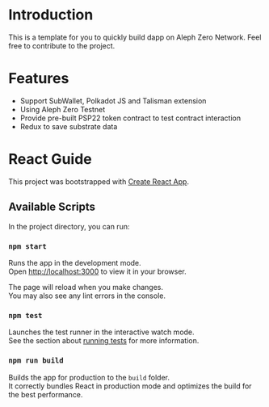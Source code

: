 # Introduction

This is a template for you to quickly build dapp on Aleph Zero Network. Feel free to contribute to the project.

# Features

- Support SubWallet, Polkadot JS and Talisman extension
- Using Aleph Zero Testnet
- Provide pre-built PSP22 token contract to test contract interaction
- Redux to save substrate data

# React Guide

This project was bootstrapped with [Create React App](https://github.com/facebook/create-react-app).

## Available Scripts

In the project directory, you can run:

### `npm start`

Runs the app in the development mode.\
Open [http://localhost:3000](http://localhost:3000) to view it in your browser.

The page will reload when you make changes.\
You may also see any lint errors in the console.

### `npm test`

Launches the test runner in the interactive watch mode.\
See the section about [running tests](https://facebook.github.io/create-react-app/docs/running-tests) for more information.

### `npm run build`

Builds the app for production to the `build` folder.\
It correctly bundles React in production mode and optimizes the build for the best performance.
